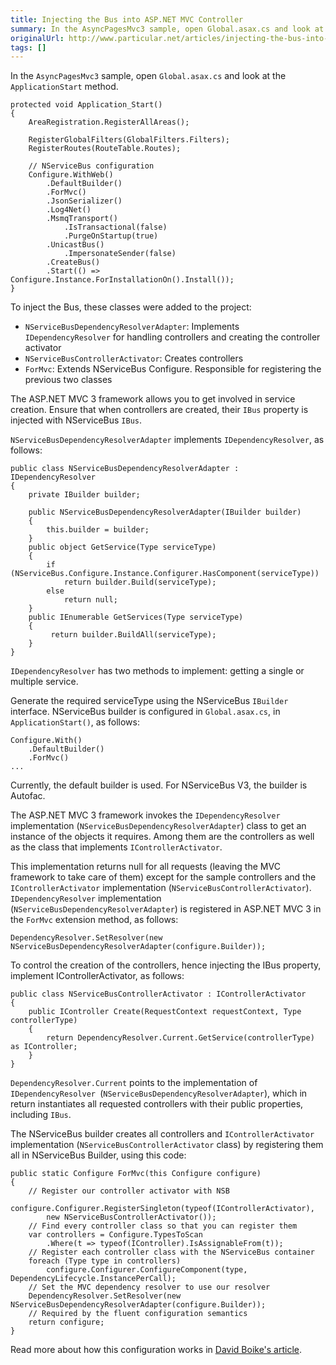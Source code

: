 ```yaml
---
title: Injecting the Bus into ASP.NET MVC Controller
summary: In the AsyncPagesMvc3 sample, open Global.asax.cs and look at the ApplicationStart method.
originalUrl: http://www.particular.net/articles/injecting-the-bus-into-asp.net-mvc-controller
tags: []
---
```


In the `AsyncPagesMvc3` sample, open `Global.asax.cs` and look at the `ApplicationStart` method.

    protected void Application_Start()
    {
        AreaRegistration.RegisterAllAreas();

        RegisterGlobalFilters(GlobalFilters.Filters);
        RegisterRoutes(RouteTable.Routes);

        // NServiceBus configuration
        Configure.WithWeb()
            .DefaultBuilder()
            .ForMvc()
            .JsonSerializer()
            .Log4Net()
            .MsmqTransport()
                .IsTransactional(false)
                .PurgeOnStartup(true)
            .UnicastBus()
                .ImpersonateSender(false)
            .CreateBus()
            .Start(() => Configure.Instance.ForInstallationOn().Install());
    }

To inject the Bus, these classes were added to the project:

-   `NServiceBusDependencyResolverAdapter`: Implements `IDependencyResolver` for handling controllers and creating the controller activator
-   `NServiceBusControllerActivator`: Creates controllers
-   `ForMvc`: Extends NServiceBus Configure. Responsible for registering the previous two classes

The ASP.NET MVC 3 framework allows you to get involved in service creation. Ensure that when controllers are created, their `IBus` property is injected with NServiceBus `IBus`.

`NServiceBusDependencyResolverAdapter` implements `IDependencyResolver`, as follows:

    public class NServiceBusDependencyResolverAdapter : IDependencyResolver
    {
        private IBuilder builder;

        public NServiceBusDependencyResolverAdapter(IBuilder builder)
        {
            this.builder = builder;
        }        
        public object GetService(Type serviceType)
        {
            if (NServiceBus.Configure.Instance.Configurer.HasComponent(serviceType))
                return builder.Build(serviceType);
            else
                return null;
        }
        public IEnumerable GetServices(Type serviceType)
        {
             return builder.BuildAll(serviceType); 
        }
    }

`IDependencyResolver` has two methods to implement: getting a single or multiple service.

Generate the required serviceType using the NServiceBus `IBuilder` interface. NServiceBus builder is configured in `Global.asax.cs`, in `ApplicationStart()`, as follows:

    Configure.With()
        .DefaultBuilder()
        .ForMvc()
    ...

Currently, the default builder is used. For NServiceBus V3, the builder is Autofac.

The ASP.NET MVC 3 framework invokes the `IDependencyResolver` implementation  (`NServiceBusDependencyResolverAdapter`) class to get an instance of the objects it requires. Among them are the controllers as well as the class that implements `IControllerActivator`.

This implementation returns null for all requests (leaving the MVC framework to take care of them) except for the sample controllers and the `IControllerActivator` implementation (`NServiceBusControllerActivator`). `IDependencyResolver` implementation (`NServiceBusDependencyResolverAdapter`) is registered in ASP.NET MVC 3 in the `ForMvc` extension method, as follows:

    DependencyResolver.SetResolver(new NServiceBusDependencyResolverAdapter(configure.Builder));

To control the creation of the controllers, hence injecting the IBus property, implement IControllerActivator, as follows:

    public class NServiceBusControllerActivator : IControllerActivator
    {
        public IController Create(RequestContext requestContext, Type controllerType)
        {
            return DependencyResolver.Current.GetService(controllerType) as IController;
        }
    }

`DependencyResolver.Current` points to the implementation of `IDependencyResolver `(`NServiceBusDependencyResolverAdapter`), which in return instantiates all requested controllers with their public properties, including `IBus`.

The NServiceBus builder creates all controllers and `IControllerActivator` implementation (`NServiceBusControllerActivator` class) by registering them all in NServiceBus Builder, using this code:

    public static Configure ForMvc(this Configure configure)
    {
        // Register our controller activator with NSB
        configure.Configurer.RegisterSingleton(typeof(IControllerActivator),
            new NServiceBusControllerActivator());
        // Find every controller class so that you can register them
        var controllers = Configure.TypesToScan
            .Where(t => typeof(IController).IsAssignableFrom(t));
        // Register each controller class with the NServiceBus container
        foreach (Type type in controllers)
            configure.Configurer.ConfigureComponent(type, DependencyLifecycle.InstancePerCall);
        // Set the MVC dependency resolver to use our resolver
        DependencyResolver.SetResolver(new NServiceBusDependencyResolverAdapter(configure.Builder));
        // Required by the fluent configuration semantics
        return configure;
    }

Read more about how this configuration works in [David Boike's article](http://www.make-awesome.com/2011/02/injecting-nservicebus-into-asp-net-mvc-3/).

